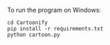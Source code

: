 To run the program on Windows:  

`cd Cartoonify`  
`pip install -r requirements.txt`  
`python cartoon.py`